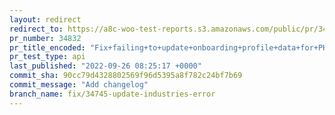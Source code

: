 ```yaml
---
layout: redirect
redirect_to: https://a8c-woo-test-reports.s3.amazonaws.com/public/pr/34832/api/index.html
pr_number: 34832
pr_title_encoded: "Fix+failing+to+update+onboarding+profile+data+for+PHP+8"
pr_test_type: api
last_published: "2022-09-26 08:25:17 +0000"
commit_sha: 90cc79d4328802569f96d5395a8f782c24bf7b69
commit_message: "Add changelog"
branch_name: fix/34745-update-industries-error
---
```

